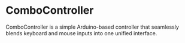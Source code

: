 # ComboController
ComboController is a simple Arduino-based controller that seamlessly blends keyboard and mouse inputs into one unified interface.
